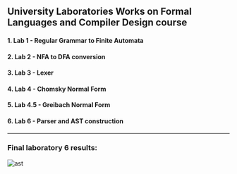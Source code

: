 ## University Laboratories Works on Formal Languages and Compiler Design course

#### 1. Lab 1 - Regular Grammar to Finite Automata
#### 2. Lab 2 - NFA to DFA conversion
#### 3. Lab 3 - Lexer
  #### 4. Lab 4 - Chomsky Normal Form
#### 5. Lab 4.5 - Greibach Normal Form
#### 6. Lab 6 - Parser and AST construction
---
### Final laboratory 6 results:


![ast](https://user-images.githubusercontent.com/67596753/168443708-7d512b9f-466c-49c4-9616-c470c9476c80.png)

